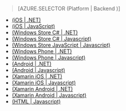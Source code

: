 > [AZURE.SELECTOR (Platform | Backend )]
- [(iOS | .NET)](/zh-cn/documentation/articles/mobile-services-dotnet-backend-ios-get-started-users/)
- [(iOS | JavaScript)](/zh-cn/documentation/articles/mobile-services-ios-get-started-users/)
- [(Windows Store C# | .NET)](/zh-cn/documentation/articles/mobile-services-dotnet-backend-windows-store-dotnet-get-started-users/)
- [(Windows Store C# | Javascript)](/zh-cn/documentation/articles/mobile-services-windows-store-dotnet-get-started-users/)
- [(Windows Store JavaScript | Javascript)](/zh-cn/documentation/articles/mobile-services-windows-store-javascript-get-started-users/)
- [(Windows Phone | .NET)](/zh-cn/documentation/articles/mobile-services-dotnet-backend-windows-phone-get-started-users/)
- [(Windows Phone | Javascript)](/zh-cn/documentation/articles/mobile-services-windows-phone-get-started-users/)
- [(Android | .NET)](/zh-cn/documentation/articles/mobile-services-dotnet-backend-android-get-started-users/)
- [(Android | Javascript)](/zh-cn/documentation/articles/mobile-services-android-get-started-users/)
- [(Xamarin iOS | .NET)](/zh-cn/documentation/articles/mobile-services-dotnet-backend-xamarin-ios-get-started-users/)
- [(Xamarin iOS | Javascript)](/zh-cn/documentation/articles/partner-xamarin-mobile-services-ios-get-started-users/)
- [(Xamarin Android | .NET)](/zh-cn/documentation/articles/mobile-services-dotnet-backend-xamarin-android-get-started-users/)
- [(Xamarin Android | Javascript)](/zh-cn/documentation/articles/partner-xamarin-mobile-services-android-get-started-users/)
- [(HTML | Javascript)](/zh-cn/documentation/articles/mobile-services-html-get-started-users/)

<!---HONumber=74-->